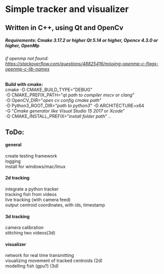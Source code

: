 
# Simple tracker and visualizer
## Written in C++, using Qt and OpenCv
##### Requirements: Cmake 3.17.2 or higher Qt 5.14 or higher, Opencv 4.3.0 or higher, OpenMp
######  if openmp not found: https://stackoverflow.com/questions/48825416/missing-openmp-c-flags-openmp-c-lib-names

**Build with cmake:**   
cmake -D CMAKE_BUILD_TYPE="DEBUG"   
-D CMAKE_PREFIX_PATH="*qt path to compiler mscv or clang*"  
-D OpenCV_DIR="*open cv config cmake path*"  
-D Python3_ROOT_DIR="*path to python3*"
-D ARCHITECTURE=x64  
-G "*Cmake generator like Visual Studio 15 2017 or Xcode*"  
-D CMAKE_INSTALL_PREFIX="*install folder path*" .. 

## ToDo:
####   general
create testing framework  
logging  
install for windows/mac/linux  
#### 2d tracking
integrate a python tracker  
tracking fish from videos  
live tracking (with camera feed)  
output centroid coordinates, with ids, timestamp  
#### 3d tracking 
camera calibration  
stitching two videos(3d)  
#### visualizer
network for real time transmitting  
visualizing movement of tracked centroids (2d)  
modelling fish (gpu?) (3d)  
